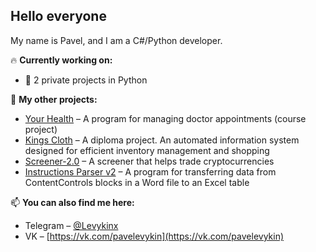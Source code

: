 ## Hello everyone  

My name is Pavel, and I am a C#/Python developer.  

🔥 **Currently working on:**  
- 👀 2 private projects in Python  

🧐 **My other projects:**  
- [Your Health](https://github.com/Papasha01/YHealthy) – A program for managing doctor appointments (course project)  
- [Kings Cloth](https://github.com/Papasha01/KingsCloth) – A diploma project. An automated information system designed for efficient inventory management and shopping  
- [Screener-2.0](https://github.com/Papasha01/Screener-2.0) – A screener that helps trade cryptocurrencies  
- [Instructions Parser v2](https://github.com/Papasha01/Instructions-Parser) – A program for transferring data from ContentControls blocks in a Word file to an Excel table  

📫 **You can also find me here:**  
- Telegram – [@Levykinx](https://t.me/Levykinx)  
- VK – [https://vk.com/pavelevykin](https://vk.com/pavelevykin)
